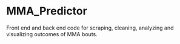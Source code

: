 # MMA_Predictor
Front end and back end code for scraping, cleaning, analyzing and visualizing outcomes of MMA bouts.
